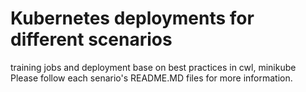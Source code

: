 # Kubernetes deployments for different scenarios
training jobs and deployment base on best practices in cwl, minikube
Please follow each senario's README.MD files for more information.

